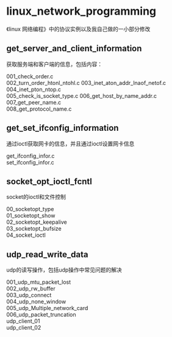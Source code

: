 # linux_network_programming
《linux 网络编程》中的协议实例以及我自己做的一小部分修改


get_server_and_client_information
----------------------------
获取服务端和客户端的信息，包括内容：

001_check_order.c  
002_turn_order_htonl_ntohl.c
003_inet_aton_addr_lnaof_netof.c     
004_inet_pton_ntop.c              
005_check_is_socket_type.c
006_get_host_by_name_addr.c  
007_get_peer_name.c     
008_get_protocol_name.c

get_set_ifconfig_information
----------------------------
通过ioctl获取网卡的信息，并且通过ioctl设置网卡信息    

get_ifconfig_infor.c      
set_ifconfig_infor.c    



socket_opt_ioctl_fcntl  
---------------------
socket的ioctl和文件控制

00_socketopt_type           
01_socketopt_show     
02_socketopt_keepalive     
03_socketopt_bufsize      
04_socket_ioctl     


udp_read_write_data
-----------------
udp的读写操作，包括udp操作中常见问题的解决

001_udp_mtu_packet_lost    
002_udp_rw_buffer    
003_udp_connect    
004_udp_none_window    
005_udp_Multiple_network_card    
006_udp_packet_truncation    
udp_client_01    
udp_client_02   


